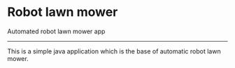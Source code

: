 # Robot lawn mower
Automated robot lawn mower app

---

This is a simple java application which is the base of automatic robot lawn mower.